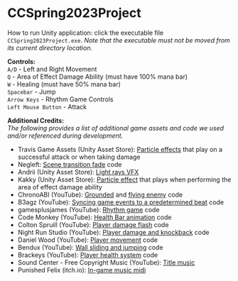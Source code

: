 # CCSpring2023Project
How to run Unity application: click the executable file `CCSpring2023Project.exe`. *Note that the executable must not be moved from its current directory location.*


**Controls:**  
`A/D` - Left and Right Movement  
`Q` - Area of Effect Damage Ability (must have 100% mana bar)  
`W` - Healing (must have 50% mana bar)  
`Spacebar` - Jump  
`Arrow Keys` - Rhythm Game Controls  
`Left Mouse Button` - Attack  

**Additional Credits:**  
*The following provides a list of additional game assets and code we used and/or referenced during development.*  
- Travis Game Assets (Unity Asset Store): [Particle effects](https://assetstore.unity.com/packages/vfx/particles/hit-impact-effects-free-218385) that play on a successful attack or when taking damage
- Negleft: [Scene transition fade](https://assetstore.unity.com/packages/tools/particles-effects/simple-fade-scene-transition-system-81753) code
- Andrii (Unity Asset Store): [Light rays VFX](https://assetstore.unity.com/packages/vfx/shaders/lightrays-2d-effect-103506)
- Kakky (Unity Asset Store): [Particle effect](https://assetstore.unity.com/packages/vfx/particles/spells/ky-magic-effects-free-21927) that plays when performing the area of effect damage ability
- ChronoABI (YouTube): [Grounded](https://www.youtube.com/watch?v=ovg5HNrZK0o) and [flying enemy](https://www.youtube.com/watch?v=lHLZxd0O6XY) code
- B3agz (YouTube): [Syncing game events to a predetermined beat](https://www.youtube.com/watch?v=gIjajeyjRfE) code
- gamesplusjames (YouTube): [Rhythm game](https://www.youtube.com/watch?v=cZzf1FQQFA0) code
- Code Monkey (YouTube): [Health Bar animation](https://www.youtube.com/watch?v=cR8jP8OGbhM) code
- Colton Spruill (YouTube): [Player damage flash](https://www.youtube.com/watch?v=3aWgstSctMw) code
- Night Run Studio (YouTube): [Player damage and knockback](https://www.youtube.com/watch?v=_1Oou4459Us) code
- Daniel Wood (YouTube): [Player movement](https://www.youtube.com/watch?v=p27nLv6go7E&list=PLGmYIROty-5YhzMWqgAIXlPIRU2_tcz0l&index=10) code
- Bendux (YouTube): [Wall sliding and jumping](https://www.youtube.com/watch?v=O6VX6Ro7EtA) code
- Brackeys (YouTube): [Player health system](https://www.youtube.com/watch?v=BLfNP4Sc_iA) code
- Sound Center - Free Copyright Music (YouTube): [Title music](https://www.youtube.com/watch?v=oSrkDv_fYWE)
- Punished Felix (itch.io): [In-game music midi](https://punishedfelix.itch.io/free-midi-music)